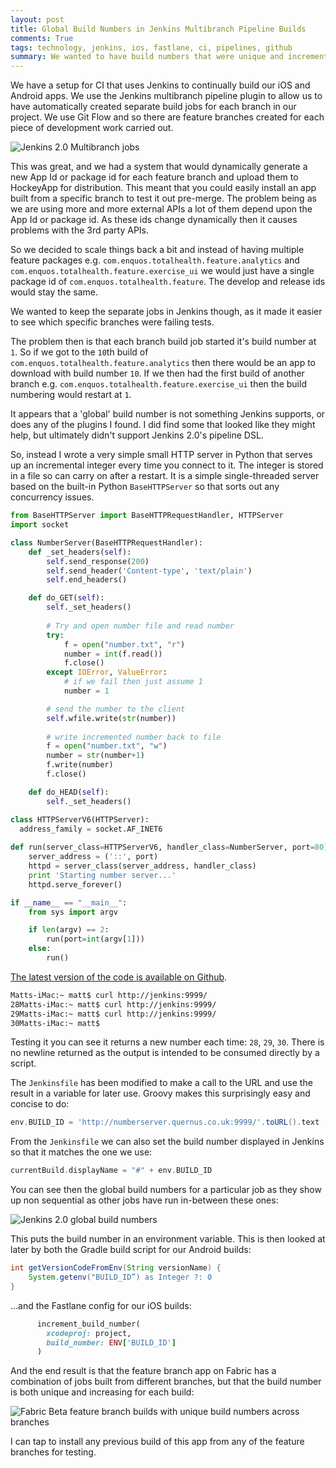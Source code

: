 ```yaml
---
layout: post
title: Global Build Numbers in Jenkins Multibranch Pipeline Builds
comments: True
tags: technology, jenkins, ios, fastlane, ci, pipelines, github
summary: We wanted to have build numbers that were unique and incremental across all of our build jobs. Here is how I did it with a small python microservice.
---
```


We have a setup for CI that uses Jenkins to continually build our iOS and Android apps. We use the Jenkins multibranch pipeline plugin to allow us to have automatically created separate build jobs for each branch in our project. We use Git Flow and so there are feature branches created for each piece of development work carried out.

![Jenkins 2.0 Multibranch jobs](/public/jenkins_multibranch_view.png)

This was great, and we had a system that would dynamically generate a new App Id or package id for each feature branch and upload them to HockeyApp for distribution. This meant that you could easily install an app built from a specific branch to test it out pre-merge. The problem being as we are using more and more external APIs a lot of them depend upon the App Id or package id. As these ids change dynamically then it causes problems with the 3rd party APIs.

So we decided to scale things back a bit and instead of having multiple feature packages e.g. `com.enquos.totalhealth.feature.analytics` and `com.enquos.totalhealth.feature.exercise_ui` we would just have a single package id of `com.enquos.totalhealth.feature`. The develop and release ids would stay the same. 

We wanted to keep the separate jobs in Jenkins though, as it made it easier to see which specific branches were failing tests. 

The problem then is that each branch build job started it's build number at `1`. So if we got to the `10`th build of `com.enquos.totalhealth.feature.analytics` then there would be an app to download with build number `10`. If we then had the first build of another branch e.g.  `com.enquos.totalhealth.feature.exercise_ui` then the build numbering would restart at `1`.

It appears that a 'global' build number is not something Jenkins supports, or does any of the plugins I found. I did find some that looked like they might help, but ultimately didn't support Jenkins 2.0's pipeline DSL.

So, instead I wrote a very simple small HTTP server in Python that serves up an incremental integer every time you connect to it. The integer is stored in a file so can carry on after a restart. It is a simple single-threaded server based on the built-in Python `BaseHTTPServer` so that sorts out any concurrency issues. 

```python
from BaseHTTPServer import BaseHTTPRequestHandler, HTTPServer
import socket

class NumberServer(BaseHTTPRequestHandler):
    def _set_headers(self):
        self.send_response(200)
        self.send_header('Content-type', 'text/plain')
        self.end_headers()

    def do_GET(self):
        self._set_headers()
        
        # Try and open number file and read number
        try:
            f = open("number.txt", "r")
            number = int(f.read())
            f.close()
        except IOError, ValueError:
            # if we fail then just assume 1
            number = 1

        # send the number to the client
        self.wfile.write(str(number))
        
        # write incremented number back to file
        f = open("number.txt", "w")
        number = str(number+1)
        f.write(number)
        f.close()

    def do_HEAD(self):
        self._set_headers()

class HTTPServerV6(HTTPServer):
  address_family = socket.AF_INET6        
        
def run(server_class=HTTPServerV6, handler_class=NumberServer, port=80):
    server_address = ('::', port)
    httpd = server_class(server_address, handler_class)
    print 'Starting number server...'
    httpd.serve_forever()

if __name__ == "__main__":
    from sys import argv

    if len(argv) == 2:
        run(port=int(argv[1]))
    else:
        run()

```

[The latest version of the code is available on Github](https://github.com/hammertoe/numberserver). 

```bash
Matts-iMac:~ matt$ curl http://jenkins:9999/
28Matts-iMac:~ matt$ curl http://jenkins:9999/
29Matts-iMac:~ matt$ curl http://jenkins:9999/
30Matts-iMac:~ matt$ 
```

Testing it you can see it returns a new number each time: `28`, `29`, `30`. There is no newline returned as the output is intended to be consumed directly by a script.

The `Jenkinsfile` has been modified to make a call to the URL and use the result in a variable for later use. Groovy makes this surprisingly easy and concise to do:

```groovy
env.BUILD_ID = 'http://numberserver.quernus.co.uk:9999/'.toURL().text
```

From the `Jenkinsfile` we can also set the build number displayed in Jenkins so that it matches the one we use:

```groovy
currentBuild.displayName = "#" + env.BUILD_ID
```

You can see then the global build numbers for a particular job as they show up non sequential as other jobs have run in-between these ones:

![Jenkins 2.0 global build numbers](/public/jenkins_global_build_numbers.png)

This puts the build number in an environment variable. This is then looked at later by both the Gradle build script for our Android builds: 

```groovy
int getVersionCodeFromEnv(String versionName) {
    System.getenv("BUILD_ID”) as Integer ?: 0
}
```

…and the Fastlane config for our iOS builds:

```ruby
      increment_build_number(
        xcodeproj: project,
        build_number: ENV['BUILD_ID']
      )
```

And the end result is that the feature branch app on Fabric has a combination of jobs built from different branches, but that the build number is both unique and increasing for each build:

![Fabric Beta feature branch builds with unique build numbers across branches](/public/fabric_beta_unique_build_numbers.jpg)

I can tap to install any previous build of this app from any of the feature branches for testing.
